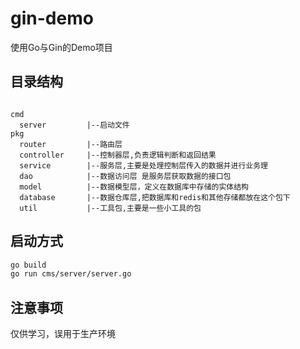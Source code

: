 # gin-demo

使用Go与Gin的Demo项目

## 目录结构
```

cmd
  server         |--启动文件 
pkg
  router         |--路由层
  controller     |--控制器层,负责逻辑判断和返回结果
  service        |--服务层,主要是处理控制层传入的数据并进行业务理
  dao            |--数据访问层 是服务层获取数据的接口包
  model          |--数据模型层，定义在数据库中存储的实体结构
  database       |--数据仓库层,把数据库和redis和其他存储都放在这个包下
  util           |--工具包,主要是一些小工具的包      

```
## 启动方式

```sh
go build
go run cms/server/server.go
```

## 注意事项
仅供学习，误用于生产环境
